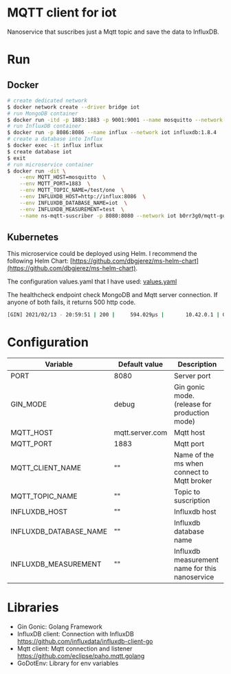 # MQTT client for iot
Nanoservice that suscribes just a Mqtt topic and save the data to InfluxDB. 

# Run
## Docker
```bash
# create dedicated network
$ docker network create --driver bridge iot
# run MongoDB container
$ docker run -itd -p 1883:1883 -p 9001:9001 --name mosquitto --network iot eclipse-mosquitto:1.6 
# run InfluxDB container
$ docker run -p 8086:8086 --name influx --network iot influxdb:1.8.4
# create a database into Influx 
$ docker exec -it influx influx 
$ create database iot
$ exit
# run microservice container
$ docker run -dit \
    --env MQTT_HOST=mosquitto  \
    --env MQTT_PORT=1883  \
    --env MQTT_TOPIC_NAME=/test/one  \
    --env INFLUXDB_HOST=http://influx:8086  \
    --env INFLUXDB_DATABASE_NAME=iot  \
    --env INFLUXDB_MEASUREMENT=test  \
    --name ns-mqtt-suscriber -p 8080:8080 --network iot b0rr3g0/mqtt-golang-influxdb:latest
```
## Kubernetes
This microservice could be deployed using Helm. I recommend the following Helm Chart: [https://github.com/dbgjerez/ms-helm-chart](https://github.com/dbgjerez/ms-helm-chart).

The configuration values.yaml that I have used: [values.yaml](https://github.com/dbgjerez/iot-k8s-stack/blob/master/mqtt-plants-suscriber/values.yaml)

The healthcheck endpoint check MongoDB and Mqtt server connection. If anyone of both fails, it returns 500 http code.
```bash
[GIN] 2021/02/13 - 20:59:51 | 200 |     594.029µs |       10.42.0.1 | GET      "/api/v1/health"
```

# Configuration
| Variable | Default value | Description |
| ------ | ------ | ------ |
| PORT | 8080 | Server port |
| GIN_MODE | debug | Gin gonic mode. (release for production mode) |
| MQTT_HOST | mqtt.server.com | Mqtt host |
| MQTT_PORT | 1883 | Mqtt port |
| MQTT_CLIENT_NAME | "" | Name of the ms when connect to Mqtt broker |
| MQTT_TOPIC_NAME | "" | Topic to suscription |
| INFLUXDB_HOST | "" | Influxdb host |
| INFLUXDB_DATABASE_NAME | "" | Influxdb database name |
| INFLUXDB_MEASUREMENT | "" | Influxdb measurement name for this nanoservice |

# Libraries
* Gin Gonic: Golang Framework
* InfluxDB client: Connection with InfluxDB https://github.com/influxdata/influxdb-client-go
* Mqtt client: Mqtt connection and listener https://github.com/eclipse/paho.mqtt.golang
* GoDotEnv: Library for env variables
